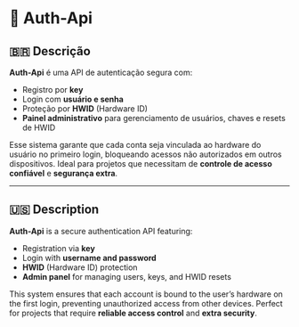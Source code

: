 # 🔐 Auth-Api

## 🇧🇷 Descrição
**Auth-Api** é uma API de autenticação segura com:
- Registro por **key**  
- Login com **usuário e senha**  
- Proteção por **HWID** (Hardware ID)  
- **Painel administrativo** para gerenciamento de usuários, chaves e resets de HWID  

Esse sistema garante que cada conta seja vinculada ao hardware do usuário no primeiro login, bloqueando acessos não autorizados em outros dispositivos. Ideal para projetos que necessitam de **controle de acesso confiável** e **segurança extra**.

---

## 🇺🇸 Description
**Auth-Api** is a secure authentication API featuring:
- Registration via **key**  
- Login with **username and password**  
- **HWID** (Hardware ID) protection  
- **Admin panel** for managing users, keys, and HWID resets  

This system ensures that each account is bound to the user’s hardware on the first login, preventing unauthorized access from other devices. Perfect for projects that require **reliable access control** and **extra security**.
